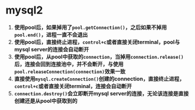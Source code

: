 # mysql2

1. **使用pool后，如果掉用了`pool.getConnection()`，之后如果不掉用`pool.end()`，进程一直不会退出**
2. **使用pool后，直接终止进程，`control+c`或者直接关闭terminal，pool与mysql server的连接会自动断开**
3. **使用pool后，从pool中获取的`connection`，当掉用`connection.release()`后，连接会回到连接池中，并不会断开，与使用`pool.releaseConnection(connection)`效果一致**
4. **直接使用`mysql.createConnection()`创建的connection，直接终止进程，`control+c`或者直接关闭terminal，连接会自动断开**
5. **`connection.destroy()`会立即断开mysql server的连接，无论该连接是直接创建还是从pool中获取到的**
